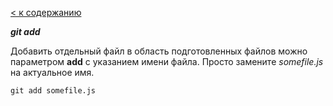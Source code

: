 [< к содержанию](readme.md)

***git add***

Добавить отдельный файл в область подготовленных файлов можно параметром **add** с указанием имени файла. Просто замените *somefile.js* на актуальное имя.


```bash=
git add somefile.js
```